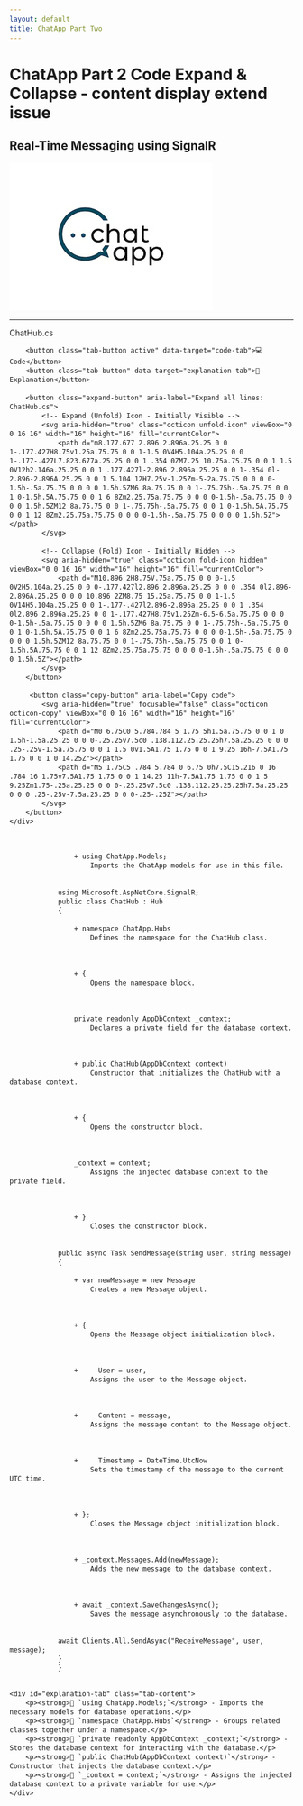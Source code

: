 ```yaml
---
layout: default
title: ChatApp Part Two
---
```


# **ChatApp Part 2 Code Expand & Collapse - content display extend issue**  
## **Real-Time Messaging using SignalR**

![ChatApp](images/ChatApp.png)

---

<div class="code-block">
    <div class="code-header">
        <span class="code-filename">ChatHub.cs</span>

<!-- Tab Switch Buttons -->
        <button class="tab-button active" data-target="code-tab">💻 Code</button>
        <button class="tab-button" data-target="explanation-tab">📜 Explanation</button>
        
        <button class="expand-button" aria-label="Expand all lines: ChatHub.cs">
            <!-- Expand (Unfold) Icon - Initially Visible -->
            <svg aria-hidden="true" class="octicon unfold-icon" viewBox="0 0 16 16" width="16" height="16" fill="currentColor">
                <path d="m8.177.677 2.896 2.896a.25.25 0 0 1-.177.427H8.75v1.25a.75.75 0 0 1-1.5 0V4H5.104a.25.25 0 0 1-.177-.427L7.823.677a.25.25 0 0 1 .354 0ZM7.25 10.75a.75.75 0 0 1 1.5 0V12h2.146a.25.25 0 0 1 .177.427l-2.896 2.896a.25.25 0 0 1-.354 0l-2.896-2.896A.25.25 0 0 1 5.104 12H7.25v-1.25Zm-5-2a.75.75 0 0 0 0-1.5h-.5a.75.75 0 0 0 0 1.5h.5ZM6 8a.75.75 0 0 1-.75.75h-.5a.75.75 0 0 1 0-1.5h.5A.75.75 0 0 1 6 8Zm2.25.75a.75.75 0 0 0 0-1.5h-.5a.75.75 0 0 0 0 1.5h.5ZM12 8a.75.75 0 0 1-.75.75h-.5a.75.75 0 0 1 0-1.5h.5A.75.75 0 0 1 12 8Zm2.25.75a.75.75 0 0 0 0-1.5h-.5a.75.75 0 0 0 0 1.5h.5Z"></path>
            </svg>

            <!-- Collapse (Fold) Icon - Initially Hidden -->
            <svg aria-hidden="true" class="octicon fold-icon hidden" viewBox="0 0 16 16" width="16" height="16" fill="currentColor">
                <path d="M10.896 2H8.75V.75a.75.75 0 0 0-1.5 0V2H5.104a.25.25 0 0 0-.177.427l2.896 2.896a.25.25 0 0 0 .354 0l2.896-2.896A.25.25 0 0 0 10.896 2ZM8.75 15.25a.75.75 0 0 1-1.5 0V14H5.104a.25.25 0 0 1-.177-.427l2.896-2.896a.25.25 0 0 1 .354 0l2.896 2.896a.25.25 0 0 1-.177.427H8.75v1.25Zm-6.5-6.5a.75.75 0 0 0 0-1.5h-.5a.75.75 0 0 0 0 1.5h.5ZM6 8a.75.75 0 0 1-.75.75h-.5a.75.75 0 0 1 0-1.5h.5A.75.75 0 0 1 6 8Zm2.25.75a.75.75 0 0 0 0-1.5h-.5a.75.75 0 0 0 0 1.5h.5ZM12 8a.75.75 0 0 1-.75.75h-.5a.75.75 0 0 1 0-1.5h.5A.75.75 0 0 1 12 8Zm2.25.75a.75.75 0 0 0 0-1.5h-.5a.75.75 0 0 0 0 1.5h.5Z"></path>
            </svg>
        </button>

         <button class="copy-button" aria-label="Copy code">
            <svg aria-hidden="true" focusable="false" class="octicon octicon-copy" viewBox="0 0 16 16" width="16" height="16" fill="currentColor">
                <path d="M0 6.75C0 5.784.784 5 1.75 5h1.5a.75.75 0 0 1 0 1.5h-1.5a.25.25 0 0 0-.25.25v7.5c0 .138.112.25.25.25h7.5a.25.25 0 0 0 .25-.25v-1.5a.75.75 0 0 1 1.5 0v1.5A1.75 1.75 0 0 1 9.25 16h-7.5A1.75 1.75 0 0 1 0 14.25Z"></path>
                <path d="M5 1.75C5 .784 5.784 0 6.75 0h7.5C15.216 0 16 .784 16 1.75v7.5A1.75 1.75 0 0 1 14.25 11h-7.5A1.75 1.75 0 0 1 5 9.25Zm1.75-.25a.25.25 0 0 0-.25.25v7.5c0 .138.112.25.25.25h7.5a.25.25 0 0 0 .25-.25v-7.5a.25.25 0 0 0-.25-.25Z"></path>
            </svg>
        </button>
    </div>

<!-- Code Tab Content -->
<div id="code-tab" class="tab-content active">
<div class="code-container">
        <pre class="updated-code language-csharp"><code>
            <span class="added-line tooltip-container">
                <span class="tooltip-trigger">+ <span class="hljs-keyword">using</span> ChatApp.Models;
                    <span class="tooltip">Imports the ChatApp models for use in this file.</span>
                </span>
            </span>
            <span class="original-code hidden"><span class="hljs-keyword">using</span> Microsoft.AspNetCore.SignalR;</span>
            <span class="original-code hidden"><span class="hljs-keyword">public</span> <span class="hljs-class-name">class ChatHub</span> : <span class="hljs-class-name">Hub</span></span>
            <span class="original-code hidden">{</span>
            <span class="added-line tooltip-container">
                <span class="tooltip-trigger">+ <span class="hljs-keyword">namespace</span> ChatApp.Hubs
                    <span class="tooltip">Defines the namespace for the ChatHub class.</span>
                </span>
            </span>
            <span class="added-line tooltip-container">
                <span class="tooltip-trigger">+ {
                    <span class="tooltip">Opens the namespace block.</span>
                </span>
            </span>
            <span class="added-line tooltip-container">
                <span class="tooltip-trigger"><span class="hljs-keyword">private readonly</span> <span class="hljs-class-name">AppDbContext</span> _context;
                    <span class="tooltip">Declares a private field for the database context.</span>
                </span>
            </span>
            <span class="added-line tooltip-container">
                <span class="tooltip-trigger">+ <span class="hljs-keyword">public</span> <span class="hljs-class-name">ChatHub</span>(<span class="hljs-class-name">AppDbContext</span> context)
                    <span class="tooltip">Constructor that initializes the ChatHub with a database context.</span>
                </span>
            </span>
            <span class="added-line tooltip-container">
                <span class="tooltip-trigger">+ {
                    <span class="tooltip">Opens the constructor block.</span>
                </span>
            </span>
            <span class="added-line tooltip-container">
                <span class="tooltip-trigger">_context = context;
                    <span class="tooltip">Assigns the injected database context to the private field.</span>
                </span>
            </span>
            <span class="added-line tooltip-container">
                <span class="tooltip-trigger">+ }
                    <span class="tooltip">Closes the constructor block.</span>
                </span>
            </span>
            <span class="original-code hidden"><span class="hljs-keyword">public async</span> <span class="hljs-class-name">Task</span> <span class="hljs-function">SendMessage</span>(<span class="hljs-keyword">string</span> user, <span class="hljs-keyword">string</span> message)</span>
            <span class="original-code hidden">{</span>
            <span class="added-line tooltip-container">
                <span class="tooltip-trigger">+ <span class="hljs-keyword">var</span> newMessage = <span class="hljs-keyword">new</span> <span class="hljs-class-name">Message</span>
                    <span class="tooltip">Creates a new Message object.</span>
                </span>
            </span>
            <span class="added-line tooltip-container">
                <span class="tooltip-trigger">+ {
                    <span class="tooltip">Opens the Message object initialization block.</span>
                </span>
            </span>
            <span class="added-line tooltip-container">
                <span class="tooltip-trigger">+     <span class="hljs-keyword">User</span> = user,
                    <span class="tooltip">Assigns the user to the Message object.</span>
                </span>
            </span>
            <span class="added-line tooltip-container">
                <span class="tooltip-trigger">+     <span class="hljs-keyword">Content</span> = message,
                    <span class="tooltip">Assigns the message content to the Message object.</span>
                </span>
            </span>
            <span class="added-line tooltip-container">
                <span class="tooltip-trigger">+     <span class="hljs-keyword">Timestamp</span> = DateTime.UtcNow
                    <span class="tooltip">Sets the timestamp of the message to the current UTC time.</span>
                </span>
            </span>
            <span class="added-line tooltip-container">
                <span class="tooltip-trigger">+ };
                    <span class="tooltip">Closes the Message object initialization block.</span>
                </span>
            </span>
            <span class="added-line tooltip-container">
                <span class="tooltip-trigger">+ _context.Messages.Add(newMessage);
                    <span class="tooltip">Adds the new message to the database context.</span>
                </span>
            </span>
            <span class="added-line tooltip-container">
                <span class="tooltip-trigger">+ <span class="hljs-keyword">await</span> _context.SaveChangesAsync();
                    <span class="tooltip">Saves the message asynchronously to the database.</span>
                </span>
            </span>
            <span class="original-code hidden"><span class="hljs-keyword">await</span> Clients.All.SendAsync(<span class="hljs-string">"ReceiveMessage"</span>, user, message);</span>
            <span class="original-code hidden">}</span>
            <span class="original-code hidden">}</span>
        </code></pre>
    </div>
</div>

<!-- Explanation Tab Content -->
    <div id="explanation-tab" class="tab-content">
        <p><strong>📌 `using ChatApp.Models;`</strong> - Imports the necessary models for database operations.</p>
        <p><strong>📌 `namespace ChatApp.Hubs`</strong> - Groups related classes together under a namespace.</p>
        <p><strong>📌 `private readonly AppDbContext _context;`</strong> - Stores the database context for interacting with the database.</p>
        <p><strong>📌 `public ChatHub(AppDbContext context)`</strong> - Constructor that injects the database context.</p>
        <p><strong>📌 `_context = context;`</strong> - Assigns the injected database context to a private variable for use.</p>
    </div>
    
</div>
